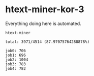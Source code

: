 # htext-miner-kor-3

Everything doing here is automated.

```
htext-miner

total: 3971/4514 (87.97075764288878%)

job0: 706
job1: 696
job2: 1004
job3: 783
job4: 782
```